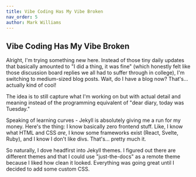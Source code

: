 ```yaml
--- 
title: Vibe Coding Has My Vibe Broken
nav_order: 5 
author: Mark Williams
---
```

## Vibe Coding Has My Vibe Broken

Alright, I'm trying something new here. Instead of those tiny daily updates that basically amounted to "I did a thing, it was fine" (which honestly felt like those discussion board replies we all had to suffer through in college), I'm switching to medium-sized blog posts. Wait, do I have a blog now? That's... actually kind of cool!

The idea is to still capture what I'm working on but with actual detail and meaning instead of the programming equivalent of "dear diary, today was Tuesday."

Speaking of learning curves - Jekyll is absolutely giving me a run for my money. Here's the thing: I know basically zero frontend stuff. Like, I know what HTML and CSS *are*, I know some frameworks exist (React, Svelte, Ruby), and I know I don't like divs. That's... pretty much it.

So naturally, I dove headfirst into Jekyll themes. I figured out there are different themes and that I could use "just-the-docs" as a remote theme because I liked how clean it looked. Everything was going great until I decided to add some custom CSS.
